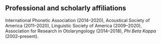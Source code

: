 
## Professional and scholarly affiliations
International Phonetic Association (2014–2020), Acoustical Society of America (2011–2020), Linguistic Society of America (2009–2020), Association for Research in Otolaryngology (2014–2018), _Phi Beta Kappa_ (2002–present).
